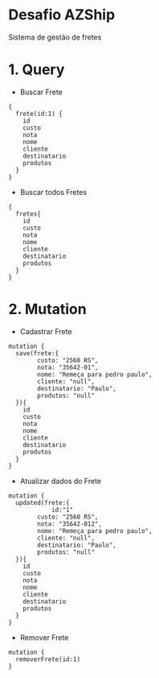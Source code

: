 # Desafio AZShip

Sistema de gestão de fretes

# 1. Query
- Buscar Frete
```
{
  frete(id:1) {
    id
    custo
    nota
    nome
    cliente
    destinatario
    produtos
  }
}
```
- Buscar todos Fretes
```
{
  fretes{
    id
    custo
    nota
    nome
    cliente
    destinatario
    produtos
  }
}
```
# 2. Mutation
- Cadastrar Frete
```
mutation {
  save(frete:{
        custo: "2560 RS",
        nota: "35642-01",
        nome: "Remeça para pedro paulo",
        cliente: "null",
        destinatario: "Paulo",
        produtos: "null"
  }){
    id
    custo
    nota
    nome
    cliente
    destinatario
    produtos
  }
}
```
- Atualizar dados do Frete
```
mutation {
  updated(frete:{
    		id:"1"
        custo: "2560 RS",
        nota: "35642-012",
        nome: "Remeça para pedro paulo",
        cliente: "null",
        destinatario: "Paulo",
        produtos: "null"
  }){
    id
    custo
    nota
    nome
    cliente
    destinatario
    produtos
  }
}
```
- Remover Frete
```
mutation {
  removerFrete(id:1)
}
```